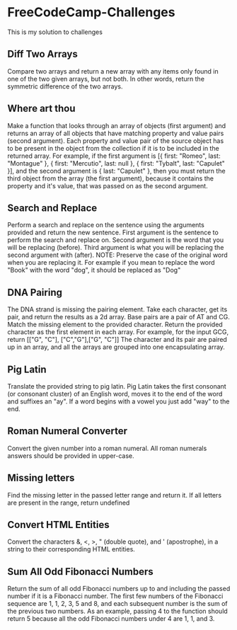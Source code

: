 # FreeCodeCamp-Challenges
This is my solution to challenges 

Diff Two Arrays 
---------------------
Compare two arrays and return a new array with any items only found in one of the two given arrays,
but not both. In other words, return the symmetric difference of the two arrays.

Where art thou 
---------------------
Make a function that looks through an array of objects (first argument) and returns an array of all objects that have matching property and value pairs (second argument). Each property and value pair of the source object has to be present in the object from the collection if it is to be included in the returned array.
For example, if the first argument is [{ first: "Romeo", last: "Montague" }, { first: "Mercutio", last: null }, { first: "Tybalt", last: "Capulet" }], and the second argument is { last: "Capulet" }, then you must return the third object from the array (the first argument), because it contains the property and it's value, that was passed on as the second argument.

Search and Replace
---------------------
Perform a search and replace on the sentence using the arguments provided and return the new sentence.
First argument is the sentence to perform the search and replace on.
Second argument is the word that you will be replacing (before).
Third argument is what you will be replacing the second argument with (after).
NOTE: Preserve the case of the original word when you are replacing it. For example if you mean to replace the word "Book" with the word "dog", it should be replaced as "Dog"

DNA Pairing
---------------------
The DNA strand is missing the pairing element. Take each character, get its pair, and return the results as a 2d array.
Base pairs are a pair of AT and CG. Match the missing element to the provided character.
Return the provided character as the first element in each array.
For example, for the input GCG, return [["G", "C"], ["C","G"],["G", "C"]]
The character and its pair are paired up in an array, and all the arrays are grouped into one encapsulating array.

Pig Latin
--------------------
Translate the provided string to pig latin.
Pig Latin takes the first consonant (or consonant cluster) of an English word, moves it to the end of the word and suffixes an "ay".
If a word begins with a vowel you just add "way" to the end.

Roman Numeral Converter 
--------------------
Convert the given number into a roman numeral.
All roman numerals answers should be provided in upper-case.

Missing letters
--------------------
Find the missing letter in the passed letter range and return it.
If all letters are present in the range, return undefined

Convert HTML Entities
--------------------
Convert the characters &, <, >, " (double quote), and ' (apostrophe), in a string to their corresponding HTML entities.

Sum All Odd Fibonacci Numbers
--------------------
Return the sum of all odd Fibonacci numbers up to and including the passed number if it is a Fibonacci number.
The first few numbers of the Fibonacci sequence are 1, 1, 2, 3, 5 and 8, and each subsequent number is the sum of the previous two numbers.
As an example, passing 4 to the function should return 5 because all the odd Fibonacci numbers under 4 are 1, 1, and 3.


